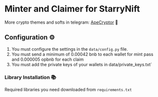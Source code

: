 # Minter and Claimer for StarryNift

More crypto themes and softs in telegram: [ApeCryptor](https://t.me/+_xCNXumUNWJkYjAy "ApeCryptor") 🦧

## Configuration ⚙️
1. You must configure the settings in the `data/config.py` file.
2. You must send a minimum of 0.00042 bnb to each wallet for mint pass and 0.000005 opbnb for each claim
3. You must add the private keys of your wallets in data/private_keys.txt`

### Library Installation 📚

Required libraries you need downloaded from `requirements.txt` 

